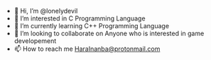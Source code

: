 - 👋 Hi, I’m @lonelydevil
- 👀 I’m interested in C Programming Language
- 🌱 I’m currently learning C++ Programming Language
- 💞️ I’m looking to collaborate on Anyone who is interested in game developement
- 📫 How to reach me HaraInanba@protonmail.com

<!---
lonelydevil/lonelydevil is a ✨ special ✨ repository because its `README.md` (this file) appears on your GitHub profile.
You can click the Preview link to take a look at your changes.
--->
